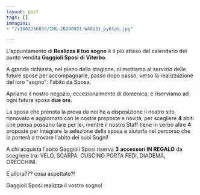 ```yaml
---
layout: post
tags: []
immagini:
- "/v1602256039/IMG-20200921-WA0131_py6tpq.jpg"

---
```

L'appuntamento di **Realizza il tuo sogno** è il più atteso del calendario del punto vendita **Gaggioli Sposi di Viterbo**.

A grande richiesta, nel pieno della stagione, ci mettiamo al servizio delle future spose per accompagnarle, passo dopo passo, verso la realizzazione del loro "sogno": l'abito da Sposa.

Apriamo il nostro negozio, eccezionalmente di domenica, e riserviamo ad ogni futura sposa **due ore**.

La sposa che prenota la prova da noi ha a disposizione il nostro sito, rinnovato e aggiornato con le nostre proposte e novità, per scegliere **4** abiti che pensa possano fare per lei, mentre il nostro Staff tiene in serbo altre **4** proposte per integrare la selezione della sposa e aiutarla nel percorso che la porterà a trovare l'abito dei suoi Sogni!

A chi acquista l'abito Gaggioli Sposi riserva **3**  **accessori IN REGALO** da scegliere tra: VELO, SCARPA, CUSCINO PORTA FEDI, DIADEMA, ORECCHINI.

E allora??? cosa aspettate?!

Gaggioli Sposi realizza il vostro sogno!